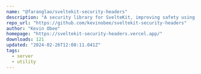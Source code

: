 ```yaml
---
name: "@faranglao/sveltekit-security-headers"
description: "A security library for SvelteKit, improving safety using HTTP Response Headers"
repo_url: "https://github.com/kevinobee/sveltekit-security-headers"
author: "Kevin Obee"
homepage: "https://sveltekit-security-headers.vercel.app/"
downloads: 121
updated: "2024-02-26T12:08:11.041Z"
tags: 
  - server
  - utility
---
```

